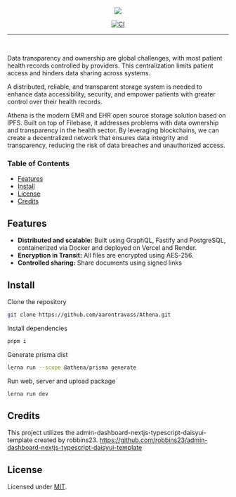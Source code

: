 <div align="center">
<img src="https://github.com/user-attachments/assets/64d1df45-553a-4e51-a8e9-6ca8d6e2f0a5" >
</div>

<div align="center">

[![CI](https://github.com/aarontravass/Athena/actions/workflows/ci.yml/badge.svg?branch=main)](https://github.com/aarontravass/Athena/actions/workflows/ci.yml)

</div>

<hr>
<br>

Data transparency and ownership are global challenges, with most patient health records controlled by providers. This centralization limits patient access and hinders data sharing across systems.

A distributed, reliable, and transparent storage system is needed to enhance data accessibility, security, and empower patients with greater control over their health records.

Athena is the modern EMR and EHR open source storage solution based on IPFS. Built on top of Filebase, it addresses problems with data ownership and transparency in the health sector. By leveraging blockchains, we can create a decentralized network that ensures data integrity and transparency, reducing the risk of data breaches and unauthorized access.

### Table of Contents

- [Features](#features)
- [Install](#install)
- [License](#license)
- [Credits](#credits)

## Features

- **Distributed and scalable:** Built using GraphQL, Fastify and PostgreSQL, containerized via Docker and deployed on Vercel and Render.
- **Encryption in Transit:** All files are encrypted using AES-256.
- **Controlled sharing:** Share documents using signed links

## Install

Clone the repository

```sh
git clone https://github.com/aarontravass/Athena.git
```

Install dependencies

```sh
pnpm i
```

Generate prisma dist

```sh
lerna run --scope @athena/prisma generate
```

Run web, server and upload package

```sh
lerna run dev
```

## Credits

This project utilizes the admin-dashboard-nextjs-typescript-daisyui-template created by robbins23. https://github.com/robbins23/admin-dashboard-nextjs-typescript-daisyui-template

## License

Licensed under [MIT](./LICENSE).
